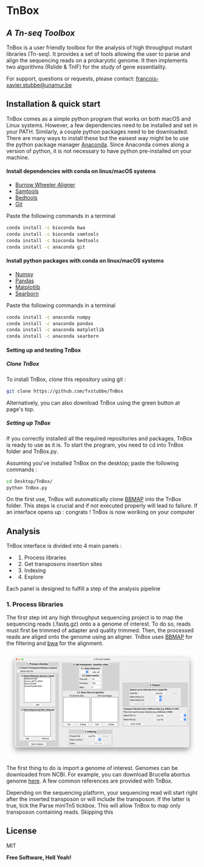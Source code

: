 # TnBox
## _A Tn-seq Toolbox_


TnBox is a user friendly toolbox for the analysis of high throughput mutant libraries (Tn-seq). 
It provides a set of tools allowing the user to parse and align the sequencing reads on a prokaryotic genome. It then implements two algorithms (Rslide & TnIF) for the study of gene essentiality.  

For support, questions or requests, please contact: francois-xavier.stubbe@unamur.be

## Installation & quick start

TnBox comes as a simple python program that works on both macOS and Linux systems. However, a few dependencies need to be installed and set in your PATH. Similarly, a couple python packages need to be downloaded. There are many ways to install these but the eaisest way might be to use the python package manager [Anaconda][conda]. Since Anaconda comes along a version of python, it is not necessary to have python pre-installed on your machine.

#### Install dependencies with conda on linux/macOS systems

- [Burrow Wheeler Aligner][bwa] 
- [Samtools][samtools]
- [Bedtools][bedtools]
- [Git][git]

Paste the following commands in a terminal

```sh
conda install -c bioconda bwa
conda install -c bioconda samtools
conda install -c bioconda bedtools
conda install -c anaconda git
```
#### Install python packages with conda on linux/macOS systems

- [Numpy][python]
- [Pandas][bwa] 
- [Matplotlib][bwa] 
- [Searborn][samtools]

Paste the following commands in a terminal

```sh
conda install -c anaconda numpy
conda install -c anaconda pandas
conda install -c anaconda matplotlib
conda install -c anaconda searborn
```

#### Setting up and testing TnBox

##### Clone TnBox

To install TnBox, clone this repository using git : 
```sh
git clone https://github.com/fxstubbe/TnBox
```
Alternatively, you can also download TnBox using the green button at page's top.

##### Setting up TnBox

If you correctly installed all the required repositories and packages, TnBox is ready to use as it is. To start the program, you need to cd into TnBox folder and TnBox.py.

Assuming you've installed TnBox on the desktop; paste the following commands :

```sh
cd Desktop/TnBox/
python TnBox.py
```

On the first use, TnBox will automatically clone [BBMAP][bbmap] into the TnBox folder. This steps is crucial and if not executed properly will lead to failure. If an interface opens up : congrats ! TnBox is now woriking on your computer

## Analysis

TnBox interface is divided into 4 main panels : 
- 1. Process libraries
- 2. Get transposons insertion sites
- 3. Indexing
- 4. Explore

Each panel is designed to fulfill a step of the analysis pipeline

### 1. Process libraries

The first step int any high throughput sequencing project is to map the sequencing reads (.fastq.gz) onto a a genome of interest. To do so, reads must first be trimmed of adapter and quality trimmed. Then, the processed reads are aliged onto the genome using an aligner. TnBox uses [BBMAP][bbmap] for the filtering and [bwa][bwa] for the alignment. 


![](https://github.com/fxstubbe/TnBox/blob/main/Images/TnBox.png)

The first thing to do is import a genome of interest. Genomes can be downloaded from NCBI. For example, you can download Brucella abortus genome [here][abortus]. A few common references are provided with TnBox.


Depending on the sequencing platform, your sequencing read will start right after the inserted transposon or will include the transposon. If the latter is true, tick the Parse miniTn5 tickbox. This will allow TnBox to map only transposon containing reads. Skipping this  
## License

MIT

**Free Software, Hell Yeah!**

[//]: # (These are reference links used in the body of this note and get stripped out when the markdown processor does its job. There is no need to format nicely because it shouldn't be seen. Thanks SO - http://stackoverflow.com/questions/4823468/store-comments-in-markdown-syntax)

[bwa]: https://sourceforge.net/projects/bio-bwa/files/
[samtools]: http://www.htslib.org/
[bedtools]: https://bedtools.readthedocs.io/en/latest/
[python]: https://www.python.org/
[conda]: https://www.anaconda.com/
[git]: https://git-scm.com/

[pandas]: https://pandas.pydata.org/
[numpy]: https://numpy.org/
[plt]: https://matplotlib.org/
[sns]: https://seaborn.pydata.org/

[bbmap]: https://github.com/BioInfoTools/BBMap

[abortus]:https://www.ncbi.nlm.nih.gov/genome/520
